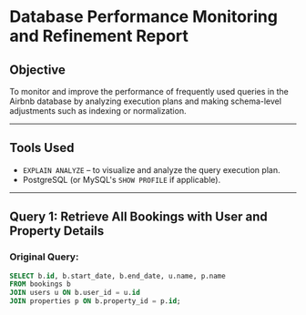 # Database Performance Monitoring and Refinement Report

## Objective
To monitor and improve the performance of frequently used queries in the Airbnb database by analyzing execution plans and making schema-level adjustments such as indexing or normalization.

---

## Tools Used
- `EXPLAIN ANALYZE` – to visualize and analyze the query execution plan.
- PostgreSQL (or MySQL's `SHOW PROFILE` if applicable).

---

## Query 1: Retrieve All Bookings with User and Property Details

### Original Query:
```sql
SELECT b.id, b.start_date, b.end_date, u.name, p.name
FROM bookings b
JOIN users u ON b.user_id = u.id
JOIN properties p ON b.property_id = p.id;